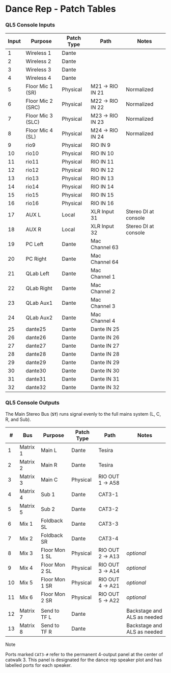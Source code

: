 # Dance Rep - Patch Tables

### QL5 Console Inputs

| Input | Purpose           | Patch Type | Path            | Notes                |
| ----- | ----------------- | ---------- | --------------- | -------------------- |
| 1     | Wireless 1        | Dante      |                 |                      |
| 2     | Wireless 2        | Dante      |                 |                      |
| 3     | Wireless 3        | Dante      |                 |                      |
| 4     | Wireless 4        | Dante      |                 |                      |
| 5     | Floor Mic 1 (SR)  | Physical   | M21 → RIO IN 21 | Normalized           |
| 6     | Floor Mic 2 (SRC) | Physical   | M22 → RIO IN 22 | Normalized           |
| 7     | Floor Mic 3 (SLC) | Physical   | M23 → RIO IN 23 | Normalized           |
| 8     | Floor Mic 4 (SL)  | Physical   | M24 → RIO IN 24 | Normalized           |
| 9     | rio9              | Physical   | RIO IN 9        |                      |
| 10    | rio10             | Physical   | RIO IN 10       |                      |
| 11    | rio11             | Physical   | RIO IN 11       |                      |
| 12    | rio12             | Physical   | RIO IN 12       |                      |
| 13    | rio13             | Physical   | RIO IN 13       |                      |
| 14    | rio14             | Physical   | RIO IN 14       |                      |
| 15    | rio15             | Physical   | RIO IN 15       |                      |
| 16    | rio16             | Physical   | RIO IN 16       |                      |
| 17    | AUX L             | Local      | XLR Input 31    | Stereo DI at console |
| 18    | AUX R             | Local      | XLR Input 32    | Stereo DI at console |
| 19    | PC Left           | Dante      | Mac Channel 63  |                      |
| 20    | PC Right          | Dante      | Mac Channel 64  |                      |
| 21    | QLab Left         | Dante      | Mac Channel 1   |                      |
| 22    | QLab Right        | Dante      | Mac Channel 2   |                      |
| 23    | QLab Aux1         | Dante      | Mac Channel 3   |                      |
| 24    | QLab Aux2         | Dante      | Mac Channel 4   |                      |
| 25    | dante25           | Dante      | Dante IN 25     |                      |
| 26    | dante26           | Dante      | Dante IN 26     |                      |
| 27    | dante27           | Dante      | Dante IN 27     |                      |
| 28    | dante28           | Dante      | Dante IN 28     |                      |
| 29    | dante29           | Dante      | Dante IN 29     |                      |
| 30    | dante30           | Dante      | Dante IN 30     |                      |
| 31    | dante31           | Dante      | Dante IN 31     |                      |
| 32    | dante32           | Dante      | Dante IN 32     |                      |

### QL5 Console Outputs

The Main Stereo Bus (**`ST`**) runs signal evenly to the full mains system (L, C, R, and Sub).

| #   | Bus      | Purpose        | Patch Type | Path            | Notes                       |
| --- | -------- | -------------- | ---------- | --------------- | --------------------------- |
| 1   | Matrix 1 | Main L         | Dante      | Tesira          |                             |
| 2   | Matrix 2 | Main R         | Dante      | Tesira          |                             |
| 3   | Matrix 3 | Main C         | Physical   | RIO OUT 1 → A58 |                             |
| 4   | Matrix 4 | Sub 1          | Dante      | CAT3-1          |                             |
| 5   | Matrix 5 | Sub 2          | Dante      | CAT3-2          |                             |
| 6   | Mix 1    | Foldback SL    | Dante      | CAT3-3          |                             |
| 7   | Mix 2    | Foldback SR    | Dante      | CAT3-4          |                             |
| 8   | Mix 3    | Floor Mon 1 SL | Physical   | RIO OUT 2 → A13 | _optional_                  |
| 9   | Mix 4    | Floor Mon 2 SL | Physical   | RIO OUT 3 → A14 | _optional_                  |
| 10  | Mix 5    | Floor Mon 1 SR | Physical   | RIO OUT 4 → A21 | _optional_                  |
| 11  | Mix 6    | Floor Mon 2 SR | Physical   | RIO OUT 5 → A22 | _optional_                  |
|     |
| 12  | Matrix 7 | Send to TF L   | Dante      |                 | Backstage and ALS as needed |
| 13  | Matrix 8 | Send to TF R   | Dante      |                 | Backstage and ALS as needed |

> [!NOTE]
> Ports marked `CAT3-#` refer to the permanent 4-output panel at the center of catwalk 3. This panel is designated for the dance rep speaker plot and has labelled ports for each speaker.
